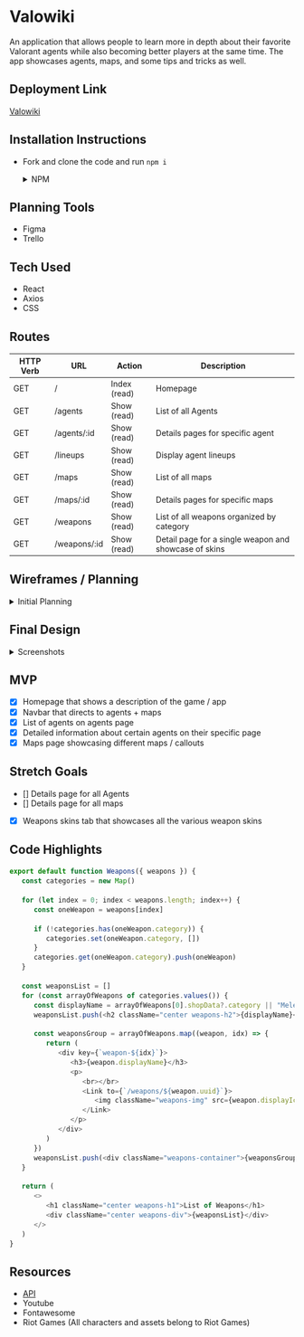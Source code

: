 # Valowiki

An application that allows people to learn more in depth about their favorite Valorant agents while also becoming better players at the same time. The app showcases agents, maps, and some tips and tricks as well. 

## Deployment Link
[Valowiki](https://valowiki.herokuapp.com/)

## Installation Instructions
- Fork and clone the code and run `npm i` 
  <details>
    <summary> NPM </summary>

    - axios
    - react
    - react-dom
    - react-icons
    - react-player
    - react-router-dom

  </details>

## Planning Tools
* Figma
* Trello

## Tech Used
* React
* Axios
* CSS

## Routes
| **HTTP Verb**| **URL** |  **Action**| **Description**
|------------|-------------|------------|------------|
| GET        | /      | Index (read)  | Homepage
| GET         | /agents       |  Show (read) |  List of all Agents
| GET     | /agents/:id |  Show (read)    | Details pages for specific agent
| GET     | /lineups | Show (read) | Display agent lineups
| GET     | /maps | Show (read)    | List of all maps
| GET         | /maps/:id      | Show (read) |  Details pages for specific maps
| GET     | /weapons | Show (read)    | List of all weapons organized by category
| GET         | /weapons/:id      | Show (read) |  Detail page for a single weapon and showcase of skins

## Wireframes / Planning

<details>
    <summary>Initial Planning</summary>

![Home](./public/images/home.png)

![Agent-List](./public/images/agent-list.png)

![Sova](./public/images/sova.png)

![Brimstone](./public/images/brimstone.png)

![Viper](./public/images/viper.png)

![Sova lineup](./public/images/lineups.png)

</details>

## Final Design

<details>
    <summary>Screenshots</summary>

![Home](./public/images/final/homepage.jpg)

![Agent-List](./public/images/final/agents.jpg)

![Jett](./public/images/final/jett.jpg)

![Maps](./public/images/final/maps.jpg)

![Icebox](./public/images/final/icebox.jpg)

![Sova lineup](./public/images/final/lineups.png)

</details>

## MVP
- [X] Homepage that shows a description of the game / app 
- [X] Navbar that directs to agents + maps
- [X] List of agents on agents page 
- [X] Detailed information about certain agents on their specific page
- [X] Maps page showcasing different maps / callouts

## Stretch Goals
- [] Details page for all Agents
- [] Details page for all maps
- [X] Weapons skins tab that showcases all the various weapon skins

## Code Highlights
```javascript
export default function Weapons({ weapons }) {
   const categories = new Map()

   for (let index = 0; index < weapons.length; index++) {
      const oneWeapon = weapons[index]

      if (!categories.has(oneWeapon.category)) {
         categories.set(oneWeapon.category, [])
      }
      categories.get(oneWeapon.category).push(oneWeapon)
   }

   const weaponsList = []
   for (const arrayOfWeapons of categories.values()) {
      const displayName = arrayOfWeapons[0].shopData?.category || "Melee"
      weaponsList.push(<h2 className="center weapons-h2">{displayName}</h2>)

      const weaponsGroup = arrayOfWeapons.map((weapon, idx) => {
         return (
            <div key={`weapon-${idx}`}>
               <h3>{weapon.displayName}</h3>
               <p>
                  <br></br>
                  <Link to={`/weapons/${weapon.uuid}`}>
                     <img className="weapons-img" src={weapon.displayIcon} alt={weapon.displayName} />
                  </Link>
               </p>
            </div>
         )
      })
      weaponsList.push(<div className="weapons-container">{weaponsGroup}</div>)
   }

   return (
      <>
         <h1 className="center weapons-h1">List of Weapons</h1>
         <div className="center weapons-div">{weaponsList}</div>
      </>
   )
}
```

## Resources
    
- [API](https://dash.valorant-api.com/)
- Youtube
- Fontawesome
- Riot Games (All characters and assets belong to Riot Games)